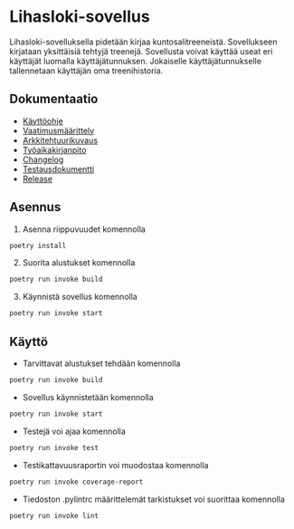 # Lihasloki-sovellus

Lihasloki-sovelluksella pidetään kirjaa kuntosalitreeneistä. Sovellukseen kirjataan yksittäisiä tehtyjä treenejä. Sovellusta voivat käyttää useat eri käyttäjät luomalla käyttäjätunnuksen. Jokaiselle käyttäjätunnukselle tallennetaan käyttäjän oma treenihistoria.

## Dokumentaatio

- [Käyttöohje](./dokumentaatio/kayttoohje.md)
- [Vaatimusmäärittely](./dokumentaatio/vaatimusmaarittely.md)
- [Arkkitehtuurikuvaus](./dokumentaatio/arkkitehtuuri.md)
- [Työaikakirjanpito](./dokumentaatio/tuntikirjanpito.md)
- [Changelog](./dokumentaatio/changelog.md)
- [Testausdokumentti](./dokumentaatio/testaus.md)
- [Release]([https://github.com/brotholi/ot-harjoitustyo/releases/tag/loppupalautus])

## Asennus


1. Asenna riippuvuudet komennolla 
```bash
poetry install
```
2. Suorita alustukset komennolla 
```bash
poetry run invoke build
```
3. Käynnistä sovellus komennolla 
```bash
poetry run invoke start
```

## Käyttö
- Tarvittavat alustukset tehdään komennolla 
```bash
poetry run invoke build
```
- Sovellus käynnistetään komennolla 
```bash
poetry run invoke start
```
- Testejä voi ajaa komennolla 
```bash
poetry run invoke test
```
- Testikattavuusraportin voi muodostaa komennolla 
```bash
poetry run invoke coverage-report
```
- Tiedoston .pylintrc määrittelemät tarkistukset voi suorittaa komennolla
```bash
poetry run invoke lint
```
